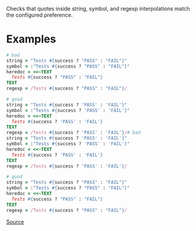 
Checks that quotes inside string, symbol, and regexp interpolations
match the configured preference.

# Examples

```ruby
# bad
string = "Tests #{success ? "PASS" : "FAIL"}"
symbol = :"Tests #{success ? "PASS" : "FAIL"}"
heredoc = <<~TEXT
  Tests #{success ? "PASS" : "FAIL"}
TEXT
regexp = /Tests #{success ? "PASS" : "FAIL"}/

# good
string = "Tests #{success ? 'PASS' : 'FAIL'}"
symbol = :"Tests #{success ? 'PASS' : 'FAIL'}"
heredoc = <<~TEXT
  Tests #{success ? 'PASS' : 'FAIL'}
TEXT
regexp = /Tests #{success ? 'PASS' : 'FAIL'}/# bad
string = "Tests #{success ? 'PASS' : 'FAIL'}"
symbol = :"Tests #{success ? 'PASS' : 'FAIL'}"
heredoc = <<~TEXT
  Tests #{success ? 'PASS' : 'FAIL'}
TEXT
regexp = /Tests #{success ? 'PASS' : 'FAIL'}/

# good
string = "Tests #{success ? "PASS" : "FAIL"}"
symbol = :"Tests #{success ? "PASS" : "FAIL"}"
heredoc = <<~TEXT
  Tests #{success ? "PASS" : "FAIL"}
TEXT
regexp = /Tests #{success ? "PASS" : "FAIL"}/
```

[Source](http://www.rubydoc.info/gems/rubocop/RuboCop/Cop/Style/StringLiteralsInInterpolation)